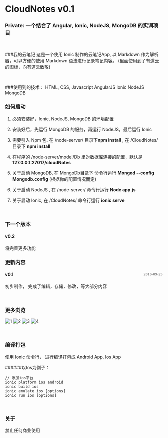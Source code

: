 # CloudNotes v0.1
### Private: 一个结合了 Angular, Ionic, NodeJS, MongoDB 的实训项目

<br/>

###我的云笔记
这是一个使用 Ionic 制作的云笔记App, 以 Markdown 作为解析器，可以方便的使用 Markdown 语法进行记录笔记内容。
(里面使用到了有道云的图标，向有道云致敬)

<br/>

###使用到的技术：
    HTML, CSS, Javascript
    AngularJS
    Ionic
    NodeJS
    MongoDB

### 如何启动
1. 必须安装好，Ionic, NodeJS, MongoDB 的环境配置

2. 安装好后，先运行 MongoDB 的服务，再运行 NodeJS，最后运行 Ionic

3. 需要引入 Npm 包, 在 /node-server/ 目录下**npm install** , 在 /CloudNotes/ 目录下 **npm install**

4. 在程序的 /node-server/model/Db 里对数据库连接的配置，默认是 **127.0.0.1:27017/cloudNotes**

5. 关于启动 MongoDB, 在 MongoDb目录下 命令行运行 **Mongod --config Mongodb.config** (根据你的配置情况而定)

6. 关于启动 NodeJS , 在 /node-server/ 命令行运行 **Node app.js**

7. 关于启动 Ionic, 在 /CloudNotes/ 命令行运行 **ionic serve**

<br/>

### 下一个版本
#### v0.2
将完善更多功能

### 更新内容

#### v0.1   <font style='float:right;font-family:consolas' size='-1' color='#888'> 2016-09-25 </font>
初步制作， 完成了编辑，存储，修改，等大部分内容


<br/>


### 更多浏览

![1](http://img.blog.csdn.net/20160925145100769)
![2](http://img.blog.csdn.net/20160925145109203)
![3](http://img.blog.csdn.net/20160925145117235)
![4](http://img.blog.csdn.net/20160925145125922)

<br/>

### 编译打包
使用 Ionic 命令行， 进行编译打包成 Android App, Ios App

######以Ios为例子：

    // 添加ios平台
    ionic platform ios android
    ionic build ios
    ionic emulate ios [options]
    ionic run ios [options]

<br/>

### 关于
禁止任何商业使用


